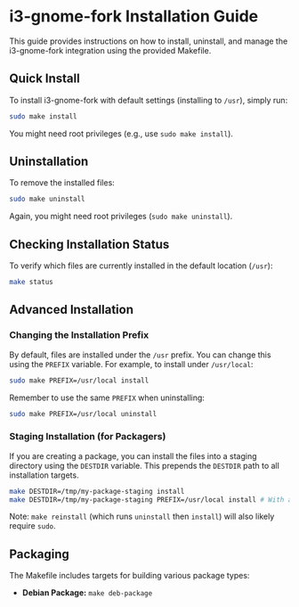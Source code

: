 # i3-gnome-fork Installation Guide

This guide provides instructions on how to install, uninstall, and manage the i3-gnome-fork integration using the provided Makefile.

## Quick Install

To install i3-gnome-fork with default settings (installing to `/usr`), simply run:

```bash
sudo make install
```

You might need root privileges (e.g., use `sudo make install`).

## Uninstallation

To remove the installed files:

```bash
sudo make uninstall
```

Again, you might need root privileges (`sudo make uninstall`).

## Checking Installation Status

To verify which files are currently installed in the default location (`/usr`):

```bash
make status
```

## Advanced Installation

### Changing the Installation Prefix

By default, files are installed under the `/usr` prefix. You can change this using the `PREFIX` variable. For example, to install under `/usr/local`:

```bash
sudo make PREFIX=/usr/local install
```

Remember to use the same `PREFIX` when uninstalling:

```bash
sudo make PREFIX=/usr/local uninstall
```

### Staging Installation (for Packagers)

If you are creating a package, you can install the files into a staging directory using the `DESTDIR` variable. This prepends the `DESTDIR` path to all installation targets.

```bash
make DESTDIR=/tmp/my-package-staging install
make DESTDIR=/tmp/my-package-staging PREFIX=/usr/local install # With a custom prefix
```

Note: `make reinstall` (which runs `uninstall` then `install`) will also likely require `sudo`.

## Packaging

The Makefile includes targets for building various package types:

*   **Debian Package:** `make deb-package`